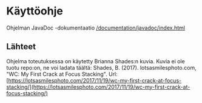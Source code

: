 # Käyttöohje

Ohjelman JavaDoc -dokumentaatio [/documentation/javadoc/index.html](./javadoc/)

## Lähteet

Ohjelma toteutuksessa on käytetty Brianna Shades:n kuvia. Kuvia ei ole tuotu repo:on, ne voi ladata täältä: Shades, B. (2017). lotsasmilesphoto.com, "WC: My First Crack at Focus Stacking".  Url: [https://lotsasmilesphoto.com/2017/11/19/wc-my-first-crack-at-focus-stacking/](https://lotsasmilesphoto.com/2017/11/19/wc-my-first-crack-at-focus-stacking/)

